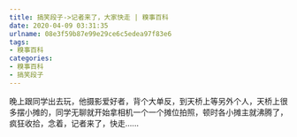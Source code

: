 ```yaml
---
title: 搞笑段子->记者来了，大家快走 | 糗事百科
date: 2020-04-09 03:31:35
urlname: 08e3f59b87e99e29ce6c5edea97f83e6
tags: 
- 糗事百科
categories:
- 糗事百科
- 搞笑段子
---
```

晚上跟同学出去玩，他摄影爱好者，背个大单反，到天桥上等另外个人，天桥上很多摆小摊的，同学无聊就开始拿相机一个一个摊位拍照，顿时各小摊主就沸腾了，疯狂收拾，念着，记者来了，快走......


